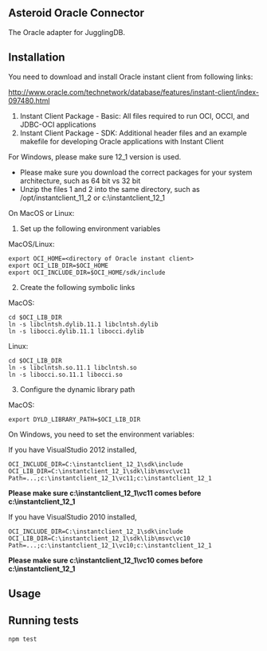## Asteroid Oracle Connector

The Oracle adapter for JugglingDB.

## Installation

You need to download and install Oracle instant client from following links:

http://www.oracle.com/technetwork/database/features/instant-client/index-097480.html

1. Instant Client Package - Basic: All files required to run OCI, OCCI, and JDBC-OCI applications
2. Instant Client Package - SDK: Additional header files and an example makefile for developing Oracle applications with Instant Client

For Windows, please make sure 12_1 version is used.

<ul>
<li>Please make sure you download the correct packages for your system architecture, such as 64 bit vs 32 bit
<li>Unzip the files 1 and 2 into the same directory, such as /opt/instantclient_11_2 or c:\instantclient_12_1
</ul>


On MacOS or Linux:

1. Set up the following environment variables

MacOS/Linux:

    export OCI_HOME=<directory of Oracle instant client>
    export OCI_LIB_DIR=$OCI_HOME
    export OCI_INCLUDE_DIR=$OCI_HOME/sdk/include

2. Create the following symbolic links

MacOS:

    cd $OCI_LIB_DIR
    ln -s libclntsh.dylib.11.1 libclntsh.dylib
    ln -s libocci.dylib.11.1 libocci.dylib

Linux:

    cd $OCI_LIB_DIR
    ln -s libclntsh.so.11.1 libclntsh.so 
    ln -s libocci.so.11.1 libocci.so 

3. Configure the dynamic library path

MacOS:

    export DYLD_LIBRARY_PATH=$OCI_LIB_DIR

On Windows, you need to set the environment variables:

If you have VisualStudio 2012 installed,

    OCI_INCLUDE_DIR=C:\instantclient_12_1\sdk\include
    OCI_LIB_DIR=C:\instantclient_12_1\sdk\lib\msvc\vc11
    Path=...;c:\instantclient_12_1\vc11;c:\instantclient_12_1

**Please make sure c:\instantclient_12_1\vc11 comes before c:\instantclient_12_1**

If you have VisualStudio 2010 installed,

    OCI_INCLUDE_DIR=C:\instantclient_12_1\sdk\include
    OCI_LIB_DIR=C:\instantclient_12_1\sdk\lib\msvc\vc10
    Path=...;c:\instantclient_12_1\vc10;c:\instantclient_12_1

**Please make sure c:\instantclient_12_1\vc10 comes before c:\instantclient_12_1**


## Usage

## Running tests

    npm test


